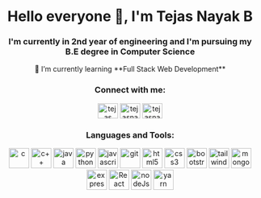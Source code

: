 <h1 align="center">Hello everyone 👋, I'm Tejas Nayak B</h1>

<h3 align="center">I'm currently in 2nd year of engineering  and I'm pursuing my B.E degree in Computer Science</h3>
<p align="center">
 🌱 I’m currently learning **Full Stack Web Development**</p>

<h3 align="center">Connect with me:</h3>
<p align="center">
<!-- <a href="https://dev.to/tejasnayak42" target="blank">
<img align="center" src="https://raw.githubusercontent.com/rahuldkjain/github-profile-readme-generator/master/src/images/icons/Social/devto.svg"     
alt="tejasnayak42" height="30" width="40" />
</a> -->
<a href="https://linkedin.com/in/tejasnayak07" target="blank"><img align="center" src="https://cdn.jsdelivr.net/gh/devicons/devicon/icons/linkedin/linkedin-original.svg" alt="tejas nayak b" height="30" width="40" /></a>
<!-- <a href="https://instagram.com/tejasnayak448" target="blank"><img align="center" src="https://raw.githubusercontent.com/rahuldkjain/github-profile-readme-generator/master/src/images/icons/Social/instagram.svg" alt="tejasnayak448" height="30" width="40" /></a> -->
<a href="https://www.codechef.com/users/tejasnayak42" target="blank"><img align="center" src="https://cdn.jsdelivr.net/npm/simple-icons@3.1.0/icons/codechef.svg" alt="tejasnayak42" height="30" width="40" /></a>
 <a href="https://www.instagram.com/tejasnayak448" target="blank"><img align="center" src="https://cdn.jsdelivr.net/npm/simple-icons@3.1.0/icons/instagram.svg" alt="tejasnayak448" height="30" width="40" /></a>

</p>

<h3 align="center">Languages and Tools:</h3>

<div align="center">
 <img src="https://cdn.jsdelivr.net/gh/devicons/devicon/icons/c/c-plain.svg" alt="c" width="40" height="40"/> 
 <img src="https://cdn.jsdelivr.net/gh/devicons/devicon/icons/cplusplus/cplusplus-plain.svg" alt="c++" width="40" height="40"/>
 <img src="https://cdn.jsdelivr.net/gh/devicons/devicon/icons/java/java-original.svg" alt="java" width="40" height="40"/>
 <img src="https://cdn.jsdelivr.net/gh/devicons/devicon/icons/python/python-original.svg" alt="python" width="40" height="40" />
 <img src="https://cdn.jsdelivr.net/gh/devicons/devicon/icons/javascript/javascript-plain.svg" alt="javascript" width="40" height="40"/>
 <img src="https://www.vectorlogo.zone/logos/git-scm/git-scm-icon.svg" alt="git" width="40" height="40"/>        
 <img src="https://cdn.jsdelivr.net/gh/devicons/devicon/icons/html5/html5-original.svg" alt="html5" width="40" height="40"/>
 <img src="https://cdn.jsdelivr.net/gh/devicons/devicon/icons/css3/css3-original.svg" alt="css3" width="40" height="40"/>
 <img src="https://cdn.jsdelivr.net/gh/devicons/devicon/icons/bootstrap/bootstrap-plain.svg" alt="bootstrap" width="40" height="40"/>
 <img src="https://www.vectorlogo.zone/logos/tailwindcss/tailwindcss-icon.svg" alt="tailwind" width="40" height="40"/>
 <img src="https://cdn.jsdelivr.net/gh/devicons/devicon/icons/mongodb/mongodb-original.svg" alt="mongoDb" width="40" height="40"/>
 <img src="https://cdn.jsdelivr.net/gh/devicons/devicon/icons/express/express-original.svg" alt="express" width="40" height="40" />
 <img src="https://cdn.jsdelivr.net/gh/devicons/devicon/icons/react/react-original.svg" alt="React" width="40" height="40" />
 <img src="https://cdn.jsdelivr.net/gh/devicons/devicon/icons/nodejs/nodejs-original-wordmark.svg" alt="nodeJs" width="40" height="40" />     
 <img src="https://cdn.jsdelivr.net/gh/devicons/devicon/icons/yarn/yarn-original.svg" alt="yarn" width="40" height="40" />
          
          





 
<!--  <a href="https://www.cprogramming.com/" target="_blank" rel="noreferrer">
  <img src="https://cdn.jsdelivr.net/gh/devicons/devicon/icons/c/c-plain.svg" alt="c" width="40" height="40"/> </a>
 
 <a href="https://www.w3schools.com/cpp/" target="_blank" rel="noreferrer"> 
  <img src="https://cdn.jsdelivr.net/gh/devicons/devicon/icons/cplusplus/cplusplus-plain.svg" alt="c++" width="40" height="40"/> </a> 
 
 <a href="https://www.java.com" target="_blank" rel="noreferrer">
  <img src="https://cdn.jsdelivr.net/gh/devicons/devicon/icons/java/java-original.svg" alt="java" width="40" height="40"/> </a> 
 
 <a href="https://developer.mozilla.org/en-US/docs/Web/JavaScript" target="_blank" rel="noreferrer">
  <img src="https://cdn.jsdelivr.net/gh/devicons/devicon/icons/javascript/javascript-plain.svg" alt="javascript" width="40" height="40"/> </a>
 
 <a href="https://git-scm.com/" target="_blank" rel="noreferrer"> 
  <img src="https://www.vectorlogo.zone/logos/git-scm/git-scm-icon.svg" alt="git" width="40" height="40"/> </a>

 <a href="https://www.w3.org/html/" target="_blank" rel="noreferrer">
  <img src="https://cdn.jsdelivr.net/gh/devicons/devicon/icons/html5/html5-original.svg" alt="html5" width="40" height="40"/> </a> 
 
 <a href="https://www.w3schools.com/css/" target="_blank" rel="noreferrer">
  <img src="https://cdn.jsdelivr.net/gh/devicons/devicon/icons/css3/css3-original.svg" alt="css3" width="40" height="40"/> </a>
 
  <a href="https://reactjs.org/" target="_blank" rel="noreferrer"> 
 <img src="https://cdn.jsdelivr.net/gh/devicons/devicon/icons/react/react-original.svg" alt="react" width="40" height="40"/> </a>
 
 <a href="https://getbootstrap.com" target="_blank" rel="noreferrer"> 
  <img src="https://cdn.jsdelivr.net/gh/devicons/devicon/icons/bootstrap/bootstrap-plain.svg" alt="bootstrap" width="40" height="40"/> </a>

 <a href="https://tailwindcss.com/" target="_blank" rel="noreferrer">
  <img src="https://www.vectorlogo.zone/logos/tailwindcss/tailwindcss-icon.svg" alt="tailwind" width="40" height="40"/> </a>

  
   <img src="https://cdn.jsdelivr.net/gh/devicons/devicon/icons/mongodb/mongodb-original.svg" /> -->
          
</div>

